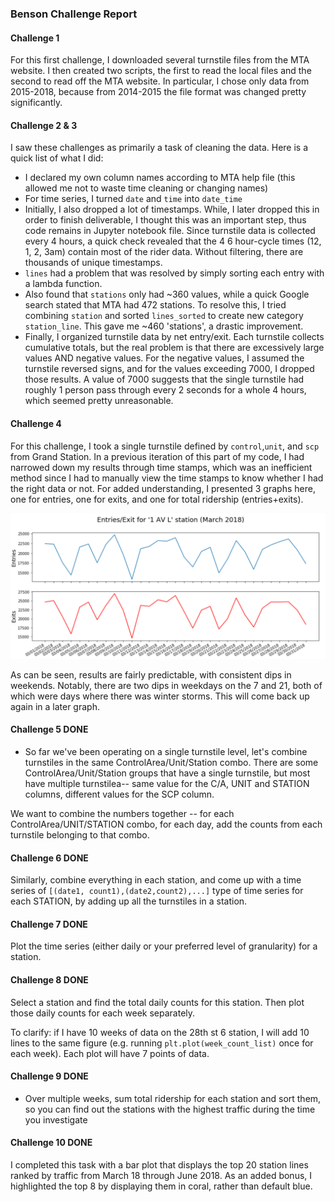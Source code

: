 ### Benson Challenge Report

#### Challenge 1 
For this first challenge, I downloaded several turnstile files from the MTA website.  I then created two scripts, the first to read the local files and the second to read off the MTA website.  In particular, I chose only data from 2015-2018, because from 2014-2015 the file format was changed pretty significantly.

#### Challenge 2 & 3
I saw these challenges as primarily a task of cleaning the data.  Here is a quick list of what I did:  

* I declared my own column names according to MTA help file (this allowed me not to waste time cleaning or changing names)  
* For time series, I turned `date` and `time` into `date_time`  
* Initially, I also dropped a lot of timestamps.  While, I later dropped this in order to finish deliverable, I thought this was an important step, thus code remains in Jupyter notebook file.  Since turnstile data is collected every 4 hours, a quick check revealed that the 4 6 hour-cycle times (12, 1, 2, 3am) contain most of the rider data.  Without filtering, there are thousands of unique timestamps.
* `lines` had a problem that was resolved by simply sorting each entry with a lambda function.
* Also found that `stations` only had ~360 values, while a quick Google search stated that MTA had 472 stations. To resolve this, I tried combining `station` and sorted `lines_sorted` to create new category `station_line`.  This gave me ~460 'stations', a drastic improvement.  
* Finally, I organized turnstile data by net entry/exit.  Each turnstile collects cumulative totals, but the real problem is that there are excessively large values AND negative values.  For the negative values, I assumed the turnstile reversed signs, and for the values exceeding 7000, I dropped those results.  A value of 7000 suggests that the single turnstile had roughly 1 person pass through every 2 seconds for a whole 4 hours, which seemed pretty unreasonable.


#### Challenge 4 
For this challenge, I took a single turnstile defined by `control`,`unit`, and `scp` from Grand Station.  In a previous iteration of this part of my code, I had narrowed down my results through time stamps, which was an inefficient method since I had to manually view the time stamps to know whether I had the right data or not.  For added understanding, I presented 3 graphs here, one for entries, one for exits, and one for total ridership (entries+exits).  

![Turnstile image](/station.png)


As can be seen, results are fairly predictable, with consistent dips in weekends.  Notably, there are two dips in weekdays on the 7 and 21, both of which were days where there was winter storms.  This will come back up again in a later graph.

#### Challenge 5 DONE

- So far we've been operating on a single turnstile level, let's
  combine turnstiles in the same ControlArea/Unit/Station combo. There
  are some ControlArea/Unit/Station groups that have a single
  turnstile, but most have multiple turnstilea-- same value for the
  C/A, UNIT and STATION columns, different values for the SCP column.

We want to combine the numbers together -- for each
ControlArea/UNIT/STATION combo, for each day, add the counts from each
turnstile belonging to that combo.


#### Challenge 6 DONE

Similarly, combine everything in each station, and come up with a time
series of `[(date1, count1),(date2,count2),...]` type of time series
for each STATION, by adding up all the turnstiles in a station.


#### Challenge 7 DONE

Plot the time series (either daily or your preferred level of granularity) for a station.


#### Challenge 8 DONE

Select a station and find the total daily counts for this station. Then plot those daily counts for each week separately.

To clarify: if I have 10 weeks of data on the 28th st 6 station, I will add 10 lines to the same figure (e.g. running `plt.plot(week_count_list)` once for each week). Each plot will have 7 points of data.


#### Challenge 9  DONE

- Over multiple weeks, sum total ridership for each station and sort
  them, so you can find out the stations with the highest traffic
  during the time you investigate


#### Challenge 10  DONE
I completed this task with a bar plot that displays the top 20 station lines ranked by traffic from March 18 through June 2018.  As an added bonus, I highlighted the top 8 by displaying them in coral, rather than default blue. 